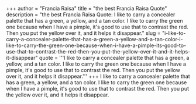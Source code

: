 +++
author = "Francia Raisa"
title = "the best Francia Raisa Quote"
description = "the best Francia Raisa Quote: I like to carry a concealer palette that has a green, a yellow, and a tan color. I like to carry the green one because when I have a pimple, it's good to use that to contrast the red. Then you put the yellow over it, and it helps it disappear."
slug = "i-like-to-carry-a-concealer-palette-that-has-a-green-a-yellow-and-a-tan-color-i-like-to-carry-the-green-one-because-when-i-have-a-pimple-its-good-to-use-that-to-contrast-the-red-then-you-put-the-yellow-over-it-and-it-helps-it-disappear"
quote = '''I like to carry a concealer palette that has a green, a yellow, and a tan color. I like to carry the green one because when I have a pimple, it's good to use that to contrast the red. Then you put the yellow over it, and it helps it disappear.'''
+++
I like to carry a concealer palette that has a green, a yellow, and a tan color. I like to carry the green one because when I have a pimple, it's good to use that to contrast the red. Then you put the yellow over it, and it helps it disappear.
